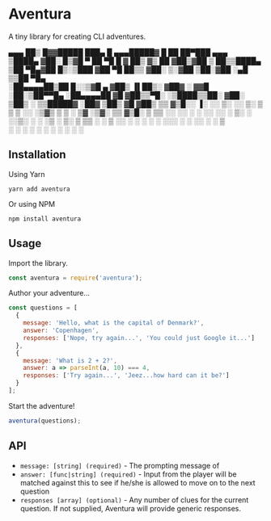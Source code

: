 # Aventura

A tiny library for creating CLI adventures.

 ▄▄▄    ██▒   █▓▓█████  ███▄    █ ▄▄▄█████▓ █    ██  ██▀███   ▄▄▄      
▒████▄ ▓██░   █▒▓█   ▀  ██ ▀█   █ ▓  ██▒ ▓▒ ██  ▓██▒▓██ ▒ ██▒▒████▄    
▒██  ▀█▄▓██  █▒░▒███   ▓██  ▀█ ██▒▒ ▓██░ ▒░▓██  ▒██░▓██ ░▄█ ▒▒██  ▀█▄  
░██▄▄▄▄██▒██ █░░▒▓█  ▄ ▓██▒  ▐▌██▒░ ▓██▓ ░ ▓▓█  ░██░▒██▀▀█▄  ░██▄▄▄▄██ 
 ▓█   ▓██▒▒▀█░  ░▒████▒▒██░   ▓██░  ▒██▒ ░ ▒▒█████▓ ░██▓ ▒██▒ ▓█   ▓██▒
 ▒▒   ▓▒█░░ ▐░  ░░ ▒░ ░░ ▒░   ▒ ▒   ▒ ░░   ░▒▓▒ ▒ ▒ ░ ▒▓ ░▒▓░ ▒▒   ▓▒█░
  ▒   ▒▒ ░░ ░░   ░ ░  ░░ ░░   ░ ▒░    ░    ░░▒░ ░ ░   ░▒ ░ ▒░  ▒   ▒▒ ░
  ░   ▒     ░░     ░      ░   ░ ░   ░       ░░░ ░ ░   ░░   ░   ░   ▒   
      ░  ░   ░     ░  ░         ░             ░        ░           ░  ░
            ░                                                          

## Installation

Using Yarn

```
yarn add aventura
```

Or using NPM

```
npm install aventura
```

## Usage

Import the library.

```javascript
const aventura = require('aventura');
```

Author your adventure...

```javascript
const questions = [
  {
    message: 'Hello, what is the capital of Denmark?',
    answer: 'Copenhagen',
    responses: ['Nope, try again...', 'You could just Google it...']
  },
  {
    message: 'What is 2 + 2?',
    answer: a => parseInt(a, 10) === 4,
    responses: ['Try again...', 'Jeez...how hard can it be?']
  }
];
```

Start the adventure!

```javascript
aventura(questions);
```

## API

* `message: [string] (required)` - The prompting message of
* `answer: [func|string] (required)` - Input from the player will be matched against this to see if he/she is allowed to move on to the next question
* `responses [array] (optional)` - Any number of clues for the current question. If not supplied, Aventura will provide generic responses.